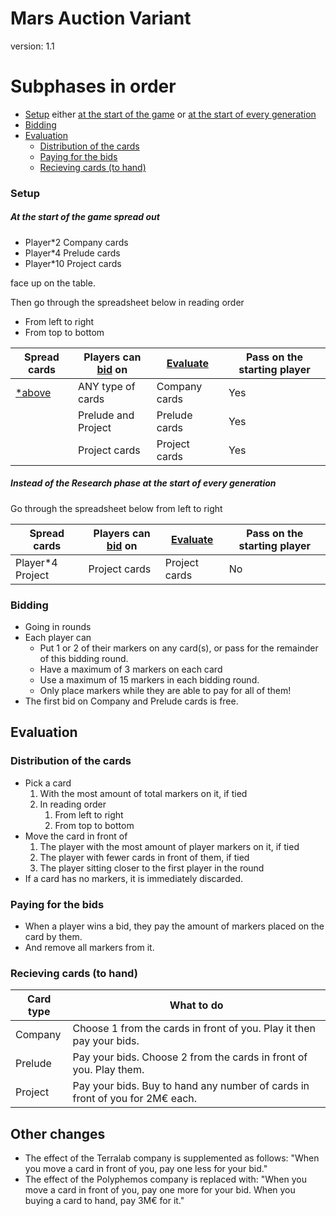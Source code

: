 # Mars Auction Variant

version: 1.1

# Subphases in order

- [Setup](#setup) either [at the start of the game](#at-the-start-of-the-game-spread-out) or [at the start of every generation](#instead-of-the-research-phase-at-the-start-of-every-generation)
- [Bidding](#bidding)
- [Evaluation](#evaluation)
    - [Distribution of the cards](#distribution-of-the-cards)
    - [Paying for the bids](#paying-for-the-bids)
    - [Recieving cards (to hand)](#recieving-cards-to-hand)

### Setup

##### At the start of the game spread out

- Player*2 Company cards
- Player*4 Prelude cards
- Player*10 Project cards

face up on the table.

Then go through the spreadsheet below in reading order

- From left to right
- From top to bottom

| Spread cards | Players can [bid](#bidding) on | [Evaluate](#evaluation) | Pass on the starting player |
|--------------|--------------------|----------|-----------------------------|
| [*above](#at-the-start-of-the-game-spread-out) | ANY type of cards | Company cards | Yes |
| | Prelude and Project | Prelude cards | Yes |
| | Project cards | Project cards | Yes |

##### Instead of the Research phase at the start of every generation

Go through the spreadsheet below from left to right

| Spread cards | Players can [bid](#bidding) on | [Evaluate](#evaluation) | Pass on the starting player |
|--------------|--------------------|----------|-----------------------------|
| Player*4 Project | Project cards | Project cards | No |

### Bidding

- Going in rounds
- Each player can
    - Put 1 or 2 of their markers on any card(s), or pass for the remainder of this bidding round.
    - Have a maximum of 3 markers on each card
    - Use a maximum of 15 markers in each bidding round.
    - Only place markers while they are able to pay for all of them!
- The first bid on Company and Prelude cards is free.

## Evaluation

### Distribution of the cards

- Pick a card
    1. With the most amount of total markers on it, if tied
    2. In reading order
        1. From left to right
        2. From top to bottom
- Move the card in front of
    1. The player with the most amount of player markers on it, if tied
    2. The player with fewer cards in front of them, if tied
    3. The player sitting closer to the first player in the round
- If a card has no markers, it is immediately discarded.

### Paying for the bids

- When a player wins a bid, they pay the amount of markers placed on the card by them.
- And remove all markers from it.

### Recieving cards (to hand)

| Card type | What to do |
|-----------|------------|
| Company | Choose 1 from the cards in front of you. Play it then pay your bids. |
| Prelude | Pay your bids. Choose 2 from the cards in front of you. Play them. |
| Project | Pay your bids. Buy to hand any number of cards in front of you for 2M€ each. |

## Other changes

- The effect of the Terralab company is supplemented as follows: "When you move a card in front of you, pay one less for your bid."
- The effect of the Polyphemos company is replaced with: "When you move a card in front of you, pay one more for your bid. When you buying a card to hand, pay 3M€ for it."

